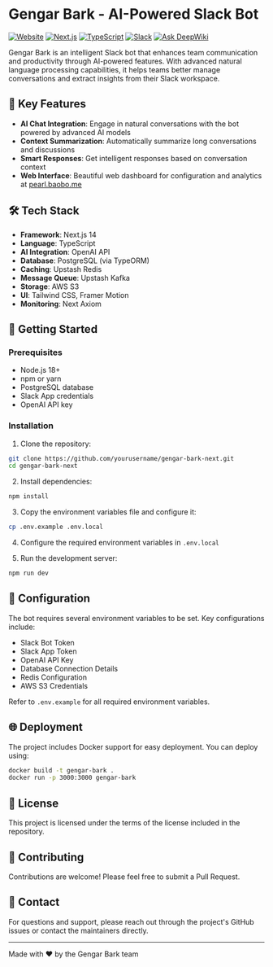 # Gengar Bark - AI-Powered Slack Bot

[![Website](https://img.shields.io/badge/Website-pearl.baobo.me-blue)](https://pearl.baobo.me)
[![Next.js](https://img.shields.io/badge/Next.js-14-black)](https://nextjs.org/)
[![TypeScript](https://img.shields.io/badge/TypeScript-5-blue)](https://www.typescriptlang.org/)
[![Slack](https://img.shields.io/badge/Slack-Bot-4A154B)](https://api.slack.com/bot-users)
[![Ask DeepWiki](https://deepwiki.com/badge.svg)](https://deepwiki.com/sakiila/gengar-bark-next)

Gengar Bark is an intelligent Slack bot that enhances team communication and productivity through AI-powered features. With advanced natural language processing capabilities, it helps teams better manage conversations and extract insights from their Slack workspace.

## 🌟 Key Features

- **AI Chat Integration**: Engage in natural conversations with the bot powered by advanced AI models
- **Context Summarization**: Automatically summarize long conversations and discussions
- **Smart Responses**: Get intelligent responses based on conversation context
- **Web Interface**: Beautiful web dashboard for configuration and analytics at [pearl.baobo.me](https://pearl.baobo.me)

## 🛠️ Tech Stack

- **Framework**: Next.js 14
- **Language**: TypeScript
- **AI Integration**: OpenAI API
- **Database**: PostgreSQL (via TypeORM)
- **Caching**: Upstash Redis
- **Message Queue**: Upstash Kafka
- **Storage**: AWS S3
- **UI**: Tailwind CSS, Framer Motion
- **Monitoring**: Next Axiom

## 🚀 Getting Started

### Prerequisites

- Node.js 18+
- npm or yarn
- PostgreSQL database
- Slack App credentials
- OpenAI API key

### Installation

1. Clone the repository:
```bash
git clone https://github.com/yourusername/gengar-bark-next.git
cd gengar-bark-next
```

2. Install dependencies:
```bash
npm install
```

3. Copy the environment variables file and configure it:
```bash
cp .env.example .env.local
```

4. Configure the required environment variables in `.env.local`

5. Run the development server:
```bash
npm run dev
```

## 🔧 Configuration

The bot requires several environment variables to be set. Key configurations include:

- Slack Bot Token
- Slack App Token
- OpenAI API Key
- Database Connection Details
- Redis Configuration
- AWS S3 Credentials

Refer to `.env.example` for all required environment variables.

## 🌐 Deployment

The project includes Docker support for easy deployment. You can deploy using:

```bash
docker build -t gengar-bark .
docker run -p 3000:3000 gengar-bark
```

## 📝 License

This project is licensed under the terms of the license included in the repository.

## 🤝 Contributing

Contributions are welcome! Please feel free to submit a Pull Request.

## 📧 Contact

For questions and support, please reach out through the project's GitHub issues or contact the maintainers directly.

---

Made with ❤️ by the Gengar Bark team
